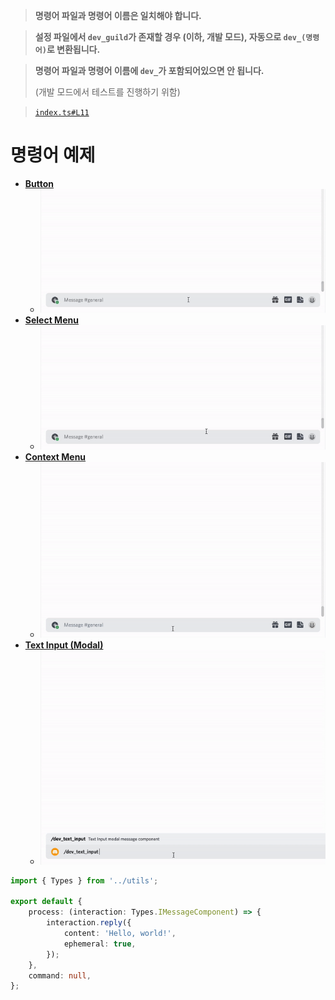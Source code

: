 > **명령어 파일과 명령어 이름은 일치해야 합니다.**

> **설정 파일에서 `dev_guild`가 존재할 경우 (이하, 개발 모드), 자동으로 `dev_(명령어)`로 변환됩니다.**

> **명령어 파일과 명령어 이름에 `dev_`가 포함되어있으면 안 됩니다.**
>
> (개발 모드에서 테스트를 진행하기 위함)

> [`index.ts#L11`](https://github.com/tsukiroku/discord-interaction-template/blob/main/index.ts#L11)

# 명령어 예제

-   [**Button**](./examples/button.ts)
    -   ![](../resource/button.gif)
-   [**Select Menu**](./examples/select_menu.ts)
    -   ![](../resource/select_menu.gif)
-   [**Context Menu**](./examples/context_menu.ts)
    -   ![](../resource/context_menu.gif)
-   [**Text Input (Modal)**](./examples/text_input.ts)
    -   ![](../resource/text_input.gif)

```ts
import { Types } from '../utils';

export default {
    process: (interaction: Types.IMessageComponent) => {
        interaction.reply({
            content: 'Hello, world!',
            ephemeral: true,
        });
    },
    command: null,
};
```
